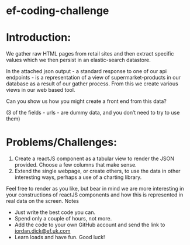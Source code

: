 # ef-coding-challenge
# Introduction:
We gather raw HTML pages from retail sites and then extract specific values which we then persist in an elastic-search datastore.

In the attached json output - a standard response to one of our api endpoints - is a representation of a view of supermarket-products in our database as a result of our gather process.  From this we create various views in our web based tool.  

Can you show us how you might create a front end from this data?

(3 of the fields - urls - are dummy data, and you don’t need to try to use them)


# Problems/Challenges:
1.	Create a reactJS component as a tabular view to render the JSON provided.  Choose a few columns that make sense.
2.	Extend the single webpage, or create others, to use the data in other interesting ways, perhaps a use of a charting library.

Feel free to render as you like, but bear in mind we are more interesting in your constructions of reactJS components and how this is represented in real data on the screen.
Notes

* Just write the best code you can.
*	Spend only a couple of hours, not more.
*	Add the code to your own GitHub account and send the link to  jordan.dick@ef.uk.com
* Learn loads and have fun. Good luck!

